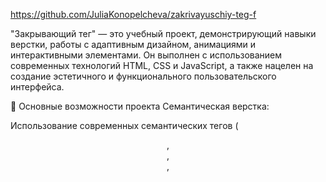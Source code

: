 https://github.com/JuliaKonopelcheva/zakrivayuschiy-teg-f

"Закрывающий тег" — это учебный проект, демонстрирующий навыки верстки, работы с адаптивным дизайном, анимациями и интерактивными элементами. Он выполнен с использованием современных технологий HTML, CSS и JavaScript, а также нацелен на создание эстетичного и функционального пользовательского интерфейса.

🔑 Основные возможности проекта
Семантическая верстка:

Использование современных семантических тегов (<header>, <main>, <section>, <dialog>), что делает структуру HTML интуитивно понятной и доступной.
Адаптивный дизайн:

Сайт корректно отображается на экранах с разными размерами благодаря использованию:
CSS-функции clamp(), которая позволяет гибко задавать размеры.
Медиазапросов для настройки макета под мобильные устройства.
Интерактивные элементы:

Реализованы интерактивные кнопки с анимацией (например, кнопка "Like").
Используется модальное окно с диалогом (<dialog>), которое открывается и закрывается с помощью JavaScript.
Анимации:

Анимация для иконки "Like" с использованием CSS @keyframes:
Эффект увеличения сердца при нажатии.
Появление "вспышек" для усиления визуального отклика.
Анимации создают плавный и приятный пользовательский опыт.
Гибкость стилей:

В проекте активно используются CSS-переменные для настройки цветов, шрифтов, размеров и анимаций, что упрощает поддержку и расширение проекта.
Реализованы фильтры для изображений (filter), такие как яркость, насыщенность, инверсия, и другие.
Доступность (A11Y):

Добавлены aria-label для улучшения доступности интерактивных элементов.
Все кнопки и интерактивные элементы имеют чёткие стили для состояний focus и hover.
⚙️ Технологии
HTML5:
Семантическая структура для повышения читаемости и SEO.
CSS3:
Адаптивный дизайн с использованием clamp(), медиазапросов и CSS-переменных.
Кастомные анимации с использованием @keyframes для интерактивных элементов.
Работа с фильтрами для стилизации изображений.
JavaScript:
Управление модальным окном (<dialog>).
Реализация интерактивных эффектов для кнопок "Like".
📂 Структура проекта
python
Копировать
Редактировать
├── index.html          # Основной HTML-файл
├── styles/
│   ├── globals.css     # Общие стили
│   ├── variables.css   # CSS-переменные
│   ├── style.css       # Основные стили проекта
│   ├── animations.css  # Стили анимаций
├── scripts/
│   ├── like.js         # Скрипт для кнопки "Like"
├── images/             # Изображения для проекта
├── svg/                # SVG-иконки
└── fonts/              # Подключенные шрифты


🌟 Что можно улучшить в будущем
Добавить поддержку тёмной темы через CSS-переменные.
Реализовать локализацию текста для поддержки нескольких языков.
Интегрировать динамическое управление состоянием кнопок "Like" (например, сохранение состояния в localStorage).